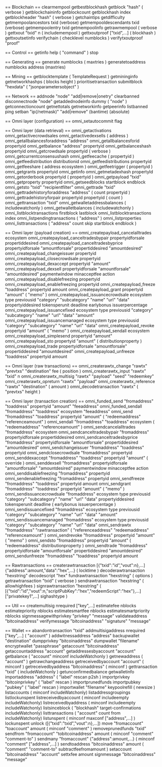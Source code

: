 == Blockchain ==
clearmempool
getbestblockhash
getblock "hash" ( verbose )
getblockchaininfo
getblockcount
getblockhash index
getblockheader "hash" ( verbose )
getchaintips
getdifficulty
getmempoolancestors txid (verbose)
getmempooldescendants txid (verbose)
getmempoolentry txid
getmempoolinfo
getrawmempool ( verbose )
gettxout "txid" n ( includemempool )
gettxoutproof ["txid",...] ( blockhash )
gettxoutsetinfo
verifychain ( checklevel numblocks )
verifytxoutproof "proof"

== Control ==
getinfo
help ( "command" )
stop

== Generating ==
generate numblocks ( maxtries )
generatetoaddress numblocks address (maxtries)

== Mining ==
getblocktemplate ( TemplateRequest )
getmininginfo
getnetworkhashps ( blocks height )
prioritisetransaction <txid> <priority delta> <fee delta>
submitblock "hexdata" ( "jsonparametersobject" )

== Network ==
addnode "node" "add|remove|onetry"
clearbanned
disconnectnode "node" 
getaddednodeinfo dummy ( "node" )
getconnectioncount
getnettotals
getnetworkinfo
getpeerinfo
listbanned
ping
setban "ip(/netmask)" "add|remove" (bantime) (absolute)

== Omni layer (configuration) ==
omni_setautocommit flag

== Omni layer (data retrieval) ==
omni_getactivations
omni_getactivecrowdsales
omni_getactivedexsells ( address )
omni_getallbalancesforaddress "address"
omni_getallbalancesforid propertyid
omni_getbalance "address" propertyid
omni_getbalanceshash propertyid
omni_getcrowdsale propertyid ( verbose )
omni_getcurrentconsensushash
omni_getfeecache ( propertyid )
omni_getfeedistribution distributionid
omni_getfeedistributions propertyid
omni_getfeeshare ( address ecosystem )
omni_getfeetrigger ( propertyid )
omni_getgrants propertyid
omni_getinfo
omni_getmetadexhash propertyId
omni_getorderbook propertyid ( propertyid )
omni_getpayload "txid"
omni_getproperty propertyid
omni_getseedblocks startblock endblock
omni_getsto "txid" "recipientfilter"
omni_gettrade "txid"
omni_gettradehistoryforaddress "address" ( count propertyid )
omni_gettradehistoryforpair propertyid propertyid ( count )
omni_gettransaction "txid"
omni_getwalletaddressbalances ( includewatchonly )
omni_getwalletbalances ( includewatchonly )
omni_listblocktransactions firstblock lastblock
omni_listblocktransactions index
omni_listpendingtransactions ( "address" )
omni_listproperties
omni_listtransactions ( "address" count skip startblock endblock )

== Omni layer (payload creation) ==
omni_createpayload_cancelalltrades ecosystem
omni_createpayload_canceltradesbypair propertyidforsale propertiddesired
omni_createpayload_canceltradesbyprice propertyidforsale "amountforsale" propertiddesired "amountdesired"
omni_createpayload_changeissuer propertyid
omni_createpayload_closecrowdsale propertyid
omni_createpayload_dexaccept propertyid "amount"
omni_createpayload_dexsell propertyidforsale "amountforsale" "amountdesired" paymentwindow minacceptfee action
omni_createpayload_disablefreezing propertyid
omni_createpayload_enablefreezing propertyid
omni_createpayload_freeze "toaddress" propertyid amount 
omni_createpayload_grant propertyid "amount" ( "memo" )
omni_createpayload_issuancecrowdsale ecosystem type previousid "category" "subcategory" "name" "url" "data" propertyiddesired tokensperunit deadline earlybonus issuerpercentage
omni_createpayload_issuancefixed ecosystem type previousid "category" "subcategory" "name" "url" "data" "amount"
omni_createpayload_issuancemanaged ecosystem type previousid "category" "subcategory" "name" "url" "data"
omni_createpayload_revoke propertyid "amount" ( "memo" )
omni_createpayload_sendall ecosystem
omni_createpayload_simplesend propertyid "amount"
omni_createpayload_sto propertyid "amount" ( distributionproperty )
omni_createpayload_trade propertyidforsale "amountforsale" propertiddesired "amountdesired"
omni_createpayload_unfreeze "toaddress" propertyid amount 

== Omni layer (raw transactions) ==
omni_createrawtx_change "rawtx" "prevtxs" "destination" fee ( position )
omni_createrawtx_input "rawtx" "txid" n
omni_createrawtx_multisig "rawtx" "payload" "seed" "redeemkey"
omni_createrawtx_opreturn "rawtx" "payload"
omni_createrawtx_reference "rawtx" "destination" ( amount )
omni_decodetransaction "rawtx" ( "prevtxs" height )

== Omni layer (transaction creation) ==
omni_funded_send "fromaddress" "toaddress" propertyid "amount" "feeaddress"
omni_funded_sendall "fromaddress" "toaddress" ecosystem "feeaddress"
omni_send "fromaddress" "toaddress" propertyid "amount" ( "redeemaddress" "referenceamount" )
omni_sendall "fromaddress" "toaddress" ecosystem ( "redeemaddress" "referenceamount" )
omni_sendcancelalltrades "fromaddress" ecosystem
omni_sendcanceltradesbypair "fromaddress" propertyidforsale propertiddesired
omni_sendcanceltradesbyprice "fromaddress" propertyidforsale "amountforsale" propertiddesired "amountdesired"
omni_sendchangeissuer "fromaddress" "toaddress" propertyid
omni_sendclosecrowdsale "fromaddress" propertyid
omni_senddexaccept "fromaddress" "toaddress" propertyid "amount" ( override )
omni_senddexsell "fromaddress" propertyidforsale "amountforsale" "amountdesired" paymentwindow minacceptfee action
omni_senddisablefreezing "fromaddress" propertyid
omni_sendenablefreezing "fromaddress" propertyid
omni_sendfreeze "fromaddress" "toaddress" propertyid amount 
omni_sendgrant "fromaddress" "toaddress" propertyid "amount" ( "memo" )
omni_sendissuancecrowdsale "fromaddress" ecosystem type previousid "category" "subcategory" "name" "url" "data" propertyiddesired tokensperunit deadline ( earlybonus issuerpercentage )
omni_sendissuancefixed "fromaddress" ecosystem type previousid "category" "subcategory" "name" "url" "data" "amount"
omni_sendissuancemanaged "fromaddress" ecosystem type previousid "category" "subcategory" "name" "url" "data"
omni_sendrawtx "fromaddress" "rawtransaction" ( "referenceaddress" "redeemaddress" "referenceamount" )
omni_sendrevoke "fromaddress" propertyid "amount" ( "memo" )
omni_sendsto "fromaddress" propertyid "amount" ( "redeemaddress" distributionproperty )
omni_sendtrade "fromaddress" propertyidforsale "amountforsale" propertiddesired "amountdesired"
omni_sendunfreeze "fromaddress" "toaddress" propertyid amount 

== Rawtransactions ==
createrawtransaction [{"txid":"id","vout":n},...] {"address":amount,"data":"hex",...} ( locktime )
decoderawtransaction "hexstring"
decodescript "hex"
fundrawtransaction "hexstring" ( options )
getrawtransaction "txid" ( verbose )
sendrawtransaction "hexstring" ( allowhighfees )
signrawtransaction "hexstring" ( [{"txid":"id","vout":n,"scriptPubKey":"hex","redeemScript":"hex"},...] ["privatekey1",...] sighashtype )

== Util ==
createmultisig nrequired ["key",...]
estimatefee nblocks
estimatepriority nblocks
estimatesmartfee nblocks
estimatesmartpriority nblocks
signmessagewithprivkey "privkey" "message"
validateaddress "bitcoinaddress"
verifymessage "bitcoinaddress" "signature" "message"

== Wallet ==
abandontransaction "txid"
addmultisigaddress nrequired ["key",...] ( "account" )
addwitnessaddress "address"
backupwallet "destination"
dumpprivkey "bitcoinaddress"
dumpwallet "filename"
encryptwallet "passphrase"
getaccount "bitcoinaddress"
getaccountaddress "account"
getaddressesbyaccount "account"
getbalance ( "account" minconf includeWatchonly )
getnewaddress ( "account" )
getrawchangeaddress
getreceivedbyaccount "account" ( minconf )
getreceivedbyaddress "bitcoinaddress" ( minconf )
gettransaction "txid" ( includeWatchonly )
getunconfirmedbalance
getwalletinfo
importaddress "address" ( "label" rescan p2sh )
importprivkey "bitcoinprivkey" ( "label" rescan )
importprunedfunds
importpubkey "pubkey" ( "label" rescan )
importwallet "filename"
keypoolrefill ( newsize )
listaccounts ( minconf includeWatchonly)
listaddressgroupings
listlockunspent
listreceivedbyaccount ( minconf includeempty includeWatchonly)
listreceivedbyaddress ( minconf includeempty includeWatchonly)
listsinceblock ( "blockhash" target-confirmations includeWatchonly)
listtransactions ( "account" count from includeWatchonly)
listunspent ( minconf maxconf  ["address",...] )
lockunspent unlock ([{"txid":"txid","vout":n},...])
move "fromaccount" "toaccount" amount ( minconf "comment" )
removeprunedfunds "txid"
sendfrom "fromaccount" "tobitcoinaddress" amount ( minconf "comment" "comment-to" )
sendmany "fromaccount" {"address":amount,...} ( minconf "comment" ["address",...] )
sendtoaddress "bitcoinaddress" amount ( "comment" "comment-to" subtractfeefromamount )
setaccount "bitcoinaddress" "account"
settxfee amount
signmessage "bitcoinaddress" "message"